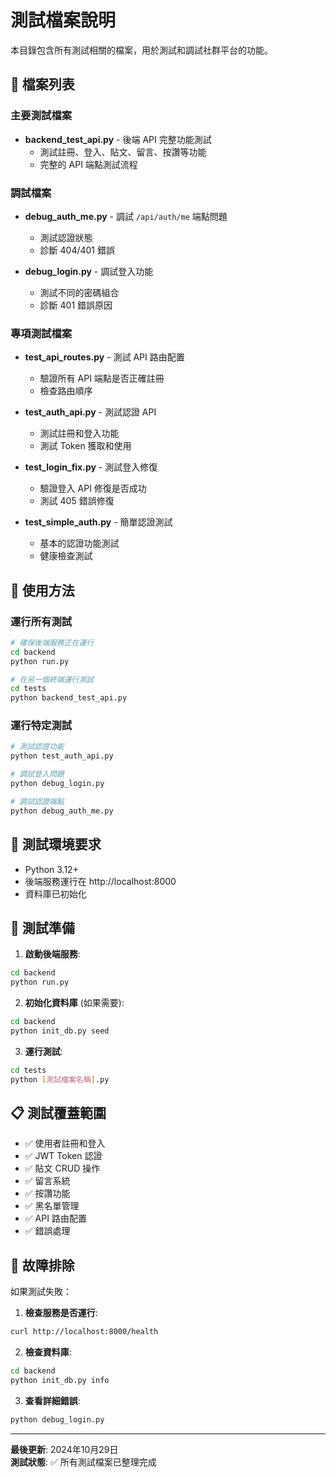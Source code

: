 # 測試檔案說明

本目錄包含所有測試相關的檔案，用於測試和調試社群平台的功能。

## 📁 檔案列表

### 主要測試檔案

- **backend_test_api.py** - 後端 API 完整功能測試
  - 測試註冊、登入、貼文、留言、按讚等功能
  - 完整的 API 端點測試流程

### 調試檔案

- **debug_auth_me.py** - 調試 `/api/auth/me` 端點問題
  - 測試認證狀態
  - 診斷 404/401 錯誤

- **debug_login.py** - 調試登入功能
  - 測試不同的密碼組合
  - 診斷 401 錯誤原因

### 專項測試檔案

- **test_api_routes.py** - 測試 API 路由配置
  - 驗證所有 API 端點是否正確註冊
  - 檢查路由順序

- **test_auth_api.py** - 測試認證 API
  - 測試註冊和登入功能
  - 測試 Token 獲取和使用

- **test_login_fix.py** - 測試登入修復
  - 驗證登入 API 修復是否成功
  - 測試 405 錯誤修復

- **test_simple_auth.py** - 簡單認證測試
  - 基本的認證功能測試
  - 健康檢查測試

## 🚀 使用方法

### 運行所有測試

```bash
# 確保後端服務正在運行
cd backend
python run.py

# 在另一個終端運行測試
cd tests
python backend_test_api.py
```

### 運行特定測試

```bash
# 測試認證功能
python test_auth_api.py

# 調試登入問題
python debug_login.py

# 調試認證端點
python debug_auth_me.py
```

## 📝 測試環境要求

- Python 3.12+
- 後端服務運行在 http://localhost:8000
- 資料庫已初始化

## 🔧 測試準備

1. **啟動後端服務**:
```bash
cd backend
python run.py
```

2. **初始化資料庫** (如果需要):
```bash
cd backend
python init_db.py seed
```

3. **運行測試**:
```bash
cd tests
python [測試檔案名稱].py
```

## 📋 測試覆蓋範圍

- ✅ 使用者註冊和登入
- ✅ JWT Token 認證
- ✅ 貼文 CRUD 操作
- ✅ 留言系統
- ✅ 按讚功能
- ✅ 黑名單管理
- ✅ API 路由配置
- ✅ 錯誤處理

## 🐛 故障排除

如果測試失敗：

1. **檢查服務是否運行**:
```bash
curl http://localhost:8000/health
```

2. **檢查資料庫**:
```bash
cd backend
python init_db.py info
```

3. **查看詳細錯誤**:
```bash
python debug_login.py
```

---

**最後更新**: 2024年10月29日  
**測試狀態**: ✅ 所有測試檔案已整理完成
